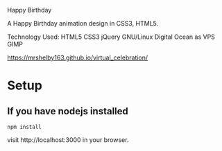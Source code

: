 Happy Birthday

A Happy Birthday animation design in CSS3, HTML5.

Technology Used: HTML5 CSS3 jQuery  GNU/Linux Digital Ocean as VPS GIMP

 https://mrshelby163.github.io/virtual_celebration/

# Setup



## If you have nodejs installed
```
npm install
```
visit http://localhost:3000 in your browser.

